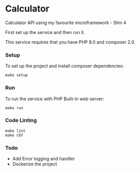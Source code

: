 # Calculator

Calculator API using my favourite microframework - Slim 4

First set up the service and then run it.

This service requires that you have PHP 8.0 and composer 2.0.

### Setup

To set up the project and install composer dependencies:

```
make setup
```

### Run

To run the service with PHP Built-in web server:

```
make run
```

### Code Linting

```
make lint
make cbf
```

### Todo

* Add Error logging and handler
* Dockerize the project
